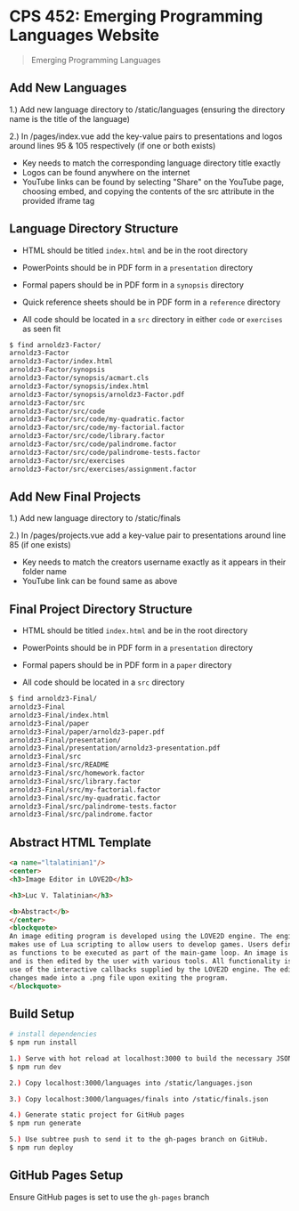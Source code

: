# CPS 452: Emerging Programming Languages Website

> Emerging Programming Languages

## Add New Languages

1.) Add new language directory to /static/languages (ensuring the directory name is the title of the language)

2.) In /pages/index.vue add the key-value pairs to presentations and logos around lines 95 & 105 respectively (if one or both exists)
* Key needs to match the corresponding language directory title exactly
* Logos can be found anywhere on the internet
* YouTube links can be found by selecting "Share" on the YouTube page, choosing embed, and copying the contents of the src attribute in the provided iframe tag

## Language Directory Structure

* HTML should be titled `index.html` and be in the root directory

* PowerPoints should be in PDF form in a `presentation` directory

* Formal papers should be in PDF form in a `synopsis` directory

* Quick reference sheets should be in PDF form in a `reference` directory

* All code should be located in a `src` directory in either `code` or `exercises` as seen fit
```html
$ find arnoldz3-Factor/
arnoldz3-Factor
arnoldz3-Factor/index.html
arnoldz3-Factor/synopsis
arnoldz3-Factor/synopsis/acmart.cls
arnoldz3-Factor/synopsis/index.html
arnoldz3-Factor/synopsis/arnoldz3-Factor.pdf
arnoldz3-Factor/src
arnoldz3-Factor/src/code
arnoldz3-Factor/src/code/my-quadratic.factor
arnoldz3-Factor/src/code/my-factorial.factor
arnoldz3-Factor/src/code/library.factor
arnoldz3-Factor/src/code/palindrome.factor
arnoldz3-Factor/src/code/palindrome-tests.factor
arnoldz3-Factor/src/exercises
arnoldz3-Factor/src/exercises/assignment.factor
```

## Add New Final Projects

1.) Add new language directory to /static/finals

2.) In /pages/projects.vue add a key-value pair to presentations around line 85 (if one exists)
* Key needs to match the creators username exactly as it appears in their folder name
* YouTube link can be found same as above

## Final Project Directory Structure

* HTML should be titled `index.html` and be in the root directory

* PowerPoints should be in PDF form in a `presentation` directory

* Formal papers should be in PDF form in a `paper` directory

* All code should be located in a `src` directory 

```html
$ find arnoldz3-Final/
arnoldz3-Final
arnoldz3-Final/index.html
arnoldz3-Final/paper
arnoldz3-Final/paper/arnoldz3-paper.pdf
arnoldz3-Final/presentation/
arnoldz3-Final/presentation/arnoldz3-presentation.pdf
arnoldz3-Final/src
arnoldz3-Final/src/README
arnoldz3-Final/src/homework.factor
arnoldz3-Final/src/library.factor
arnoldz3-Final/src/my-factorial.factor
arnoldz3-Final/src/my-quadratic.factor
arnoldz3-Final/src/palindrome-tests.factor
arnoldz3-Final/src/palindrome.factor
```

## Abstract HTML Template

```html
<a name="ltalatinian1"/>
<center>
<h3>Image Editor in LOVE2D</h3>

<h3>Luc V. Talatinian</h3>

<b>Abstract</b>
</center>
<blockquote>
An image editing program is developed using the LOVE2D engine. The engine, written in C++,
makes use of Lua scripting to allow users to develop games. Users define callbacks that act
as functions to be executed as part of the main-game loop. An image is loaded into the program,
and is then edited by the user with various tools. All functionality is supplied through the
use of the interactive callbacks supplied by the LOVE2D engine. The editor will encode any
changes made into a .png file upon exiting the program.
</blockquote>

```

## Build Setup

``` bash
# install dependencies
$ npm run install

1.) Serve with hot reload at localhost:3000 to build the necessary JSON files
$ npm run dev

2.) Copy localhost:3000/languages into /static/languages.json

3.) Copy localhost:3000/languages/finals into /static/finals.json

4.) Generate static project for GitHub pages
$ npm run generate

5.) Use subtree push to send it to the gh-pages branch on GitHub.
$ npm run deploy
```

## GitHub Pages Setup

Ensure GitHub pages is set to use the `gh-pages` branch
